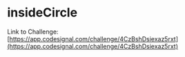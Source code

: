 # insideCircle

Link to Challenge: [https://app.codesignal.com/challenge/4CzBshDsiexaz5rxt](https://app.codesignal.com/challenge/4CzBshDsiexaz5rxt)